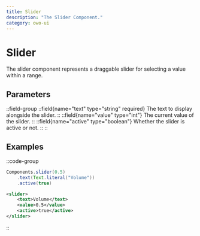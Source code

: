 ```yaml
---
title: Slider
description: "The Slider Component."
category: owo-ui
---
```


# Slider

The slider component represents a draggable slider for selecting a value within a range.

## Parameters

::field-group
  ::field{name="text" type="string" required}
  The text to display alongside the slider.
  ::
  ::field{name="value" type="int"}
  The current value of the slider.
  ::
  ::field{name="active" type="boolean"}
  Whether the slider is active or not.
  ::
::

## Examples

::code-group
```java [Slider.java]
Components.slider(0.5)
    .text(Text.literal("Volume"))
    .active(true)
```

```xml [slider.xml]
<slider>
    <text>Volume</text>
    <value>0.5</value>
    <active>true</active>
</slider>
```
::
